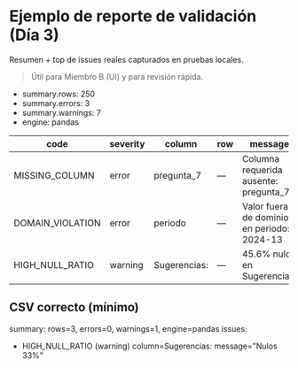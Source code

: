 # Ejemplo de reporte de validación (Día 3)
Resumen + top de issues reales capturados en pruebas locales.
> Útil para Miembro B (UI) y para revisión rápida.

- summary.rows: 250
- summary.errors: 3
- summary.warnings: 7
- engine: pandas

| code              | severity | column       | row  | message                                      |
|-------------------|----------|--------------|------|----------------------------------------------|
| MISSING_COLUMN    | error    | pregunta_7   | —    | Columna requerida ausente: pregunta_7        |
| DOMAIN_VIOLATION  | error    | periodo      | —    | Valor fuera de dominio en periodo: 2024-13   |
| HIGH_NULL_RATIO   | warning  | Sugerencias: | —    | 45.6% nulos en Sugerencias:                  |

## CSV correcto (mínimo)
summary: rows=3, errors=0, warnings=1, engine=pandas
issues:
- HIGH_NULL_RATIO (warning) column=Sugerencias: message="Nulos 33%"